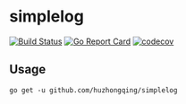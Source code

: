 # simplelog

[![Build Status](https://travis-ci.org/huzhongqing/simplelog.svg?branch=master)](https://travis-ci.org/huzhongqing/simplelog)
[![Go Report Card](https://goreportcard.com/badge/github.com/huzhongqing/simplelog)](https://goreportcard.com/report/github.com/huzhongqing/simplelog)
[![codecov](https://codecov.io/gh/huzhongqing/simplelog/branch/master/graph/badge.svg)](https://codecov.io/gh/huzhongqing/simplelog)

## Usage
```
go get -u github.com/huzhongqing/simplelog
```
